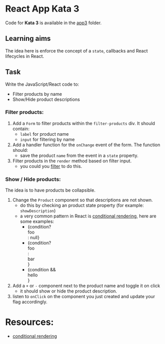 # React App Kata 3

Code for **Kata 3** is available in the [app3](app3) folder.

## Learning aims

The idea here is enforce the concept of a `state`, callbacks and React lifecycles in React.

## Task

Write the JavaScript/React code to: 

* Filter products by name
* Show/Hide product descriptions

### Filter products:
1. Add a `Form` to filter products within the `filter-products` div. It should contain:
    * `label` for product name
    * `input` for filtering by name
2. Add a handler function for the `onChange` event of the form. The function should:
    * save the product `name` from the event in a `state` property.
3. Filter products in the `render` method based on filter input.
    * you could you [filter](http://underscorejs.org/#filter) to do this.

### Show / Hide products:

The idea is to have products be collapsible. 
1. Change the `Product` component so that descriptions are not shown.
    * do this by checking an product state property (for example: `showDescription`)
    * a very common pattern in React is [conditional rendering](https://facebook.github.io/react/docs/conditional-rendering.html), here are some examples:
        * {condition? <div>foo</div>: null}
        * {condition? <div>foo</div>: <div>bar</div>}
        * {condition && <div>hello</div>}
2. Add a `+` or `-` component next to the product name and toggle it on click
    * it should show or hide the product description.
3. listen to `onClick` on the component you just created and update your flag accordingly.

# Resources:

* [conditional rendering](https://facebook.github.io/react/docs/conditional-rendering.html)